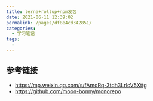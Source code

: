```yaml
---
title: lerna+rollup+npm发包
date: 2021-06-11 12:39:02
permalink: /pages/df8e4cd342851/
categories:
  - 学习笔记
tags:
  -
---
```


## 参考链接

- <https://mp.weixin.qq.com/s/fAmoRq-3tdh3LrIcV5Xttg>
- <https://github.com/moon-bonny/monorepo>

